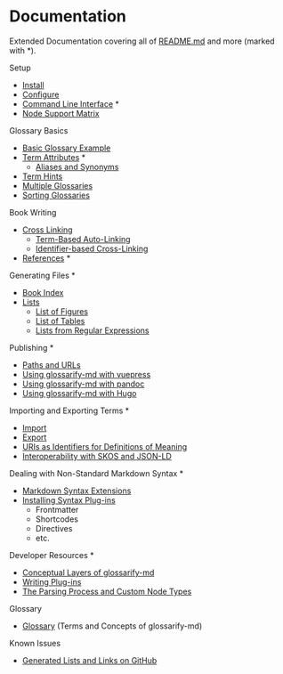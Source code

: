 [doc-cli]: ./cli.md
[doc-config]: ../conf/README.md
[doc-dev-conceptual-layers]: ./conceptual-layers.md
[doc-dev-node-types]: ../lib/ast/with/node-type.md
[doc-export]: ./export.md
[doc-gen-book-index]: ./gen-book-index.md
[doc-gen-lists]: ./gen-lists.md
[doc-gen-lists-of-figures]: ./gen-lists.md#list-of-figures
[doc-gen-lists-of-tables]: ./gen-lists.md#list-of-tables
[doc-gen-lists-from-regexp]: ./gen-lists.md#lists-from-regular-expressions
[doc-glossary]: ./glossary.md
[doc-import]: ./import.md
[doc-install]: ./install.md
[doc-lists-on-github]: ./lists-on-github.md
[doc-path-rewriting]: ./paths-and-urls.md
[doc-plugins]: ./plugins.md
[doc-plugins-dev]: ./plugins-dev.md
[doc-vocabulary-uris]: ./vocabulary-uris.md
[doc-with-hugo]: ./use-with-hugo.md
[doc-with-pandoc]: ./use-with-pandoc.md
[doc-with-vuepress]: ./use-with-vuepress.md
[doc-references]: ./references.md
[doc-skos-interop]: ./skos-interop.md
[doc-syntax-extensions]: ./markdown-syntax-extensions.md
[README.md]: ../README.md

# Documentation

Extended Documentation covering all of [README.md] and more (marked with *).

Setup

- [Install][doc-install]
- [Configure][doc-config]
- [Command Line Interface][doc-cli] *
- [Node Support Matrix](../README.md#node-support-matrix)

Glossary Basics

- [Basic Glossary Example](../README.md#sample)
- [Term Attributes](./term-attributes.md) *
  - [Aliases and Synonyms](../README.md#aliases-and-synonyms)
- [Term Hints](../README.md#term-hints)
- [Multiple Glossaries](../README.md#multiple-glossaries)
- [Sorting Glossaries](../README.md#sorting-glossaries)

Book Writing

- [Cross Linking](../README.md#cross-linking)
  - [Term-Based Auto-Linking](../README.md#term-based-auto-linking)
  - [Identifier-based Cross-Linking](../README.md#identifier-based-cross-linking)
- [References][doc-references] *

Generating Files *

- [Book Index][doc-gen-book-index]
- [Lists][doc-gen-lists]
  - [List of Figures][doc-gen-lists-of-figures]
  - [List of Tables][doc-gen-lists-of-tables]
  - [Lists from Regular Expressions][doc-gen-lists-from-regexp]

Publishing *

- [Paths and URLs][doc-path-rewriting]
- [Using glossarify-md with vuepress][doc-with-vuepress]
- [Using glossarify-md with pandoc][doc-with-pandoc]
- [Using glossarify-md with Hugo][doc-with-hugo]

Importing and Exporting Terms *

- [Import][doc-import]
- [Export][doc-export]
- [URIs as Identifiers for Definitions of Meaning][doc-vocabulary-uris]
- [Interoperability with SKOS and JSON-LD][doc-skos-interop]

Dealing with Non-Standard Markdown Syntax *

- [Markdown Syntax Extensions][doc-syntax-extensions]
- [Installing Syntax Plug-ins][doc-plugins]
  - Frontmatter
  - Shortcodes
  - Directives
  - etc.

Developer Resources *

- [Conceptual Layers of glossarify-md][doc-dev-conceptual-layers]
- [Writing Plug-ins][doc-plugins-dev]
- [The Parsing Process and Custom Node Types][doc-dev-node-types]

Glossary

- [Glossary][doc-glossary] (Terms and Concepts of glossarify-md)

Known Issues

- [Generated Lists and Links on GitHub][doc-lists-on-github]
